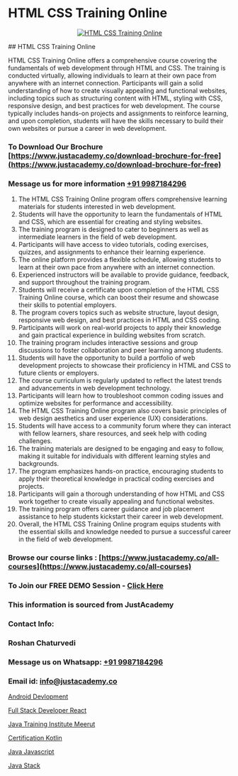 # HTML CSS Training Online

<p align="center">
  <a href="https://justacademy.co/program-detail/full-stack-web-development">
    <img src="https://justacademy.co/storage2/program_images/1704700371.webp" alt="HTML CSS Training Online">
  </a>
</p>
## HTML CSS Training Online

HTML CSS Training Online offers a comprehensive course covering the fundamentals of web development through HTML and CSS. The training is conducted virtually, allowing individuals to learn at their own pace from anywhere with an internet connection. Participants will gain a solid understanding of how to create visually appealing and functional websites, including topics such as structuring content with HTML, styling with CSS, responsive design, and best practices for web development. The course typically includes hands-on projects and assignments to reinforce learning, and upon completion, students will have the skills necessary to build their own websites or pursue a career in web development.
### To Download Our Brochure [https://www.justacademy.co/download-brochure-for-free](https://www.justacademy.co/download-brochure-for-free)
### Message us for more information [+91 9987184296](https://api.whatsapp.com/send?phone=919987184296)
1) The HTML CSS Training Online program offers comprehensive learning materials for students interested in web development.
2) Students will have the opportunity to learn the fundamentals of HTML and CSS, which are essential for creating and styling websites.
3) The training program is designed to cater to beginners as well as intermediate learners in the field of web development.
4) Participants will have access to video tutorials, coding exercises, quizzes, and assignments to enhance their learning experience.
5) The online platform provides a flexible schedule, allowing students to learn at their own pace from anywhere with an internet connection.
6) Experienced instructors will be available to provide guidance, feedback, and support throughout the training program.
7) Students will receive a certificate upon completion of the HTML CSS Training Online course, which can boost their resume and showcase their skills to potential employers.
8) The program covers topics such as website structure, layout design, responsive web design, and best practices in HTML and CSS coding.
9) Participants will work on real-world projects to apply their knowledge and gain practical experience in building websites from scratch.
10) The training program includes interactive sessions and group discussions to foster collaboration and peer learning among students.
11) Students will have the opportunity to build a portfolio of web development projects to showcase their proficiency in HTML and CSS to future clients or employers.
12) The course curriculum is regularly updated to reflect the latest trends and advancements in web development technology.
13) Participants will learn how to troubleshoot common coding issues and optimize websites for performance and accessibility.
14) The HTML CSS Training Online program also covers basic principles of web design aesthetics and user experience (UX) considerations.
15) Students will have access to a community forum where they can interact with fellow learners, share resources, and seek help with coding challenges.
16) The training materials are designed to be engaging and easy to follow, making it suitable for individuals with different learning styles and backgrounds.
17) The program emphasizes hands-on practice, encouraging students to apply their theoretical knowledge in practical coding exercises and projects.
18) Participants will gain a thorough understanding of how HTML and CSS work together to create visually appealing and functional websites.
19) The training program offers career guidance and job placement assistance to help students kickstart their career in web development.
20) Overall, the HTML CSS Training Online program equips students with the essential skills and knowledge needed to pursue a successful career in the field of web development.

### Browse our course links : [https://www.justacademy.co/all-courses](https://www.justacademy.co/all-courses) 
### To Join our FREE DEMO Session - [Click Here](https://www.justacademy.co/register-for-course-demo)


### This information is sourced from JustAcademy
### Contact Info:
### Roshan Chaturvedi
### Message us on Whatsapp: [+91 9987184296](https://api.whatsapp.com/send?phone=919987184296)
### Email id: [info@justacademy.co](mailto:info@justacademy.co)
                
[Android Devlopment](https://www.linkedin.com/pulse/android-devlopment-justacademy-hyderabad-xjfgc/)

[Full Stack Developer React](https://www.linkedin.com/pulse/full-stack-developer-react-justacademy-dcjgc/)

[Java Training Institute Meerut](https://medium.com/@mahi3106/java-training-institute-meerut-27e6afec8321)

[Certification Kotlin](https://medium.com/@namusn/certification-kotlin-bdce1dab7578)

[Java Javascript](https://justacademyin.github.io/justacademy/java-javascript)

[Java Stack](https://justacademyin.github.io/justacademy/java-stack)

